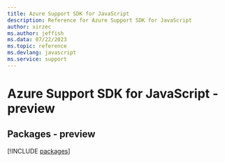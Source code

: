 ```yaml
---
title: Azure Support SDK for JavaScript
description: Reference for Azure Support SDK for JavaScript
author: xirzec
ms.author: jeffish
ms.data: 07/22/2023
ms.topic: reference
ms.devlang: javascript
ms.service: support
---
```

# Azure Support SDK for JavaScript - preview
## Packages - preview
[!INCLUDE [packages](support-index.md)]